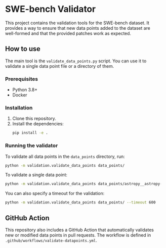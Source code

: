 # SWE-bench Validator

This project contains the validation tools for the SWE-bench dataset. It provides a way to ensure that new data points added to the dataset are well-formed and that the provided patches work as expected.

## How to use

The main tool is the `validate_data_points.py` script. You can use it to validate a single data point file or a directory of them.

### Prerequisites

*   Python 3.8+
*   Docker

### Installation

1.  Clone this repository.
2.  Install the dependencies:
    ```bash
    pip install -e .
    ```

### Running the validator

To validate all data points in the `data_points` directory, run:
```bash
python -m validation.validate_data_points data_points/
```

To validate a single data point:
```bash
python -m validation.validate_data_points data_points/astropy__astropy-11693.json
```

You can also specify a timeout for the validation:
```bash
python -m validation.validate_data_points data_points/ --timeout 600
```

## GitHub Action

This repository also includes a GitHub Action that automatically validates new or modified data points in pull requests. The workflow is defined in `.github/workflows/validate-datapoints.yml`.